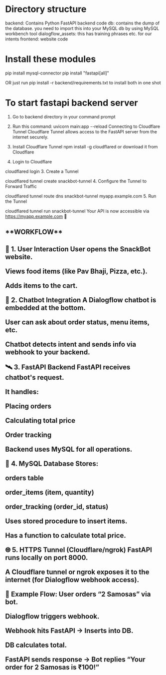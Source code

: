Directory structure
===================
backend: Contains Python FastAPI backend code
db: contains the dump of the database. you need to import this into your MySQL db by using MySQL workbench tool
dialogflow_assets: this has training phrases etc. for our intents
frontend: website code

Install these modules
======================

pip install mysql-connector
pip install "fastapi[all]"

OR just run pip install -r backend/requirements.txt to install both in one shot

To start fastapi backend server
================================
1. Go to backend directory in your command prompt
2. Run this command: uvicorn main:app --reload
Connecting to Cloudflare Tunnel
Cloudflare Tunnel allows access to the FastAPI server from the internet securely.

1. Install Cloudflare Tunnel
npm install -g cloudflared
or download it from Cloudflare

2. Login to Cloudflare

cloudflared login
3. Create a Tunnel

cloudflared tunnel create snackbot-tunnel
4. Configure the Tunnel to Forward Traffic

cloudflared tunnel route dns snackbot-tunnel myapp.example.com
5. Run the Tunnel

cloudflared tunnel run snackbot-tunnel
Your API is now accessible via https://myapp.example.com 🎉


<h2> **WORKFLOW** <h2>
  
🧠 1. User Interaction
User opens the SnackBot website.

Views food items (like Pav Bhaji, Pizza, etc.).

Adds items to the cart.

💬 2. Chatbot Integration
A Dialogflow chatbot is embedded at the bottom.

User can ask about order status, menu items, etc.

Chatbot detects intent and sends info via webhook to your backend.

🛰️ 3. FastAPI Backend
FastAPI receives chatbot's request.

It handles:

Placing orders

Calculating total price

Order tracking

Backend uses MySQL for all operations.

💽 4. MySQL Database
Stores:

orders table

order_items (item, quantity)

order_tracking (order_id, status)

Uses stored procedure to insert items.

Has a function to calculate total price.

🌐 5. HTTPS Tunnel (Cloudflare/ngrok)
FastAPI runs locally on port 8000.

A Cloudflare tunnel or ngrok exposes it to the internet (for Dialogflow webhook access).

🧪 Example Flow:
User orders “2 Samosas” via bot.

Dialogflow triggers webhook.

Webhook hits FastAPI → Inserts into DB.

DB calculates total.

FastAPI sends response → Bot replies “Your order for 2 Samosas is ₹100!”
